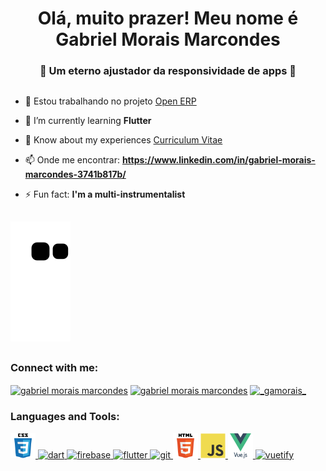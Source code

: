 <h1 align="center">Olá, muito prazer! Meu nome é Gabriel Morais Marcondes</h1>
<h3 align="center">🤝 Um eterno ajustador da responsividade de apps 🤝</h3>

##

- 🔭 Estou trabalhando no projeto [Open ERP](https://github.com/gmorais671/open_erp)

- 🌱 I’m currently learning **Flutter**

- 📄 Know about my experiences [Curriculum Vitae](https://drive.google.com/file/d/1CvIFp-YuGMkocbiRzEouzDgLeYYvDS2p/view?usp=sharing)

- 📫 Onde me encontrar: **https://www.linkedin.com/in/gabriel-morais-marcondes-3741b817b/**

- ⚡ Fun fact: **I'm a multi-instrumentalist**

##

  ![Snake animation](https://github.com/gmorais671/gmorais671/blob/output/github-contribution-grid-snake.svg)

##

<h3 align="left">Connect with me:</h3>
<p align="left">
<a href="https://linkedin.com/in/gabriel morais marcondes" target="blank"><img align="center" src="https://raw.githubusercontent.com/rahuldkjain/github-profile-readme-generator/master/src/images/icons/Social/linked-in-alt.svg" alt="gabriel morais marcondes" height="30" width="40" /></a>
<a href="https://fb.com/gabriel morais marcondes" target="blank"><img align="center" src="https://raw.githubusercontent.com/rahuldkjain/github-profile-readme-generator/master/src/images/icons/Social/facebook.svg" alt="gabriel morais marcondes" height="30" width="40" /></a>
<a href="https://instagram.com/_gamorais_" target="blank"><img align="center" src="https://raw.githubusercontent.com/rahuldkjain/github-profile-readme-generator/master/src/images/icons/Social/instagram.svg" alt="_gamorais_" height="30" width="40" /></a>
</p>

<h3 align="left">Languages and Tools:</h3>
<p align="left"> <a href="https://www.w3schools.com/css/" target="_blank" rel="noreferrer"> <img src="https://raw.githubusercontent.com/devicons/devicon/master/icons/css3/css3-original-wordmark.svg" alt="css3" width="40" height="40"/> </a> <a href="https://dart.dev" target="_blank" rel="noreferrer"> <img src="https://www.vectorlogo.zone/logos/dartlang/dartlang-icon.svg" alt="dart" width="40" height="40"/> </a> <a href="https://firebase.google.com/" target="_blank" rel="noreferrer"> <img src="https://www.vectorlogo.zone/logos/firebase/firebase-icon.svg" alt="firebase" width="40" height="40"/> </a> <a href="https://flutter.dev" target="_blank" rel="noreferrer"> <img src="https://www.vectorlogo.zone/logos/flutterio/flutterio-icon.svg" alt="flutter" width="40" height="40"/> </a> <a href="https://git-scm.com/" target="_blank" rel="noreferrer"> <img src="https://www.vectorlogo.zone/logos/git-scm/git-scm-icon.svg" alt="git" width="40" height="40"/> </a> <a href="https://www.w3.org/html/" target="_blank" rel="noreferrer"> <img src="https://raw.githubusercontent.com/devicons/devicon/master/icons/html5/html5-original-wordmark.svg" alt="html5" width="40" height="40"/> </a> <a href="https://developer.mozilla.org/en-US/docs/Web/JavaScript" target="_blank" rel="noreferrer"> <img src="https://raw.githubusercontent.com/devicons/devicon/master/icons/javascript/javascript-original.svg" alt="javascript" width="40" height="40"/> </a> <a href="https://vuejs.org/" target="_blank" rel="noreferrer"> <img src="https://raw.githubusercontent.com/devicons/devicon/master/icons/vuejs/vuejs-original-wordmark.svg" alt="vuejs" width="40" height="40"/> </a> <a href="https://vuetifyjs.com/en/" target="_blank" rel="noreferrer"> <img src="https://bestofjs.org/logos/vuetify.svg" alt="vuetify" width="40" height="40"/> </a> </p>
